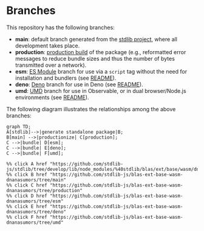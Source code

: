 <!--

@license Apache-2.0

Copyright (c) 2022 The Stdlib Authors.

Licensed under the Apache License, Version 2.0 (the "License");
you may not use this file except in compliance with the License.
You may obtain a copy of the License at

    http://www.apache.org/licenses/LICENSE-2.0

Unless required by applicable law or agreed to in writing, software
distributed under the License is distributed on an "AS IS" BASIS,
WITHOUT WARRANTIES OR CONDITIONS OF ANY KIND, either express or implied.
See the License for the specific language governing permissions and
limitations under the License.

-->

# Branches

This repository has the following branches:

-   **main**: default branch generated from the [stdlib project][stdlib-url], where all development takes place.
-   **production**: [production build][production-url] of the package (e.g., reformatted error messages to reduce bundle sizes and thus the number of bytes transmitted over a network).
-   **esm**: [ES Module][esm-url] branch for use via a `script` tag without the need for installation and bundlers (see [README][esm-readme]).
-   **deno**: [Deno][deno-url] branch for use in Deno (see [README][deno-readme]).
-   **umd**: [UMD][umd-url] branch for use in Observable, or in dual browser/Node.js environments (see [README][umd-readme]).

The following diagram illustrates the relationships among the above branches:

```mermaid
graph TD;
A[stdlib]-->|generate standalone package|B;
B[main] -->|productionize| C[production];
C -->|bundle| D[esm];
C -->|bundle| E[deno];
C -->|bundle| F[umd];

%% click A href "https://github.com/stdlib-js/stdlib/tree/develop/lib/node_modules/%40stdlib/blas/ext/base/wasm/dnanasumors"
%% click B href "https://github.com/stdlib-js/blas-ext-base-wasm-dnanasumors/tree/main"
%% click C href "https://github.com/stdlib-js/blas-ext-base-wasm-dnanasumors/tree/production"
%% click D href "https://github.com/stdlib-js/blas-ext-base-wasm-dnanasumors/tree/esm"
%% click E href "https://github.com/stdlib-js/blas-ext-base-wasm-dnanasumors/tree/deno"
%% click F href "https://github.com/stdlib-js/blas-ext-base-wasm-dnanasumors/tree/umd"
```

[stdlib-url]: https://github.com/stdlib-js/stdlib/tree/develop/lib/node_modules/%40stdlib/blas/ext/base/wasm/dnanasumors
[production-url]: https://github.com/stdlib-js/blas-ext-base-wasm-dnanasumors/tree/production
[deno-url]: https://github.com/stdlib-js/blas-ext-base-wasm-dnanasumors/tree/deno
[deno-readme]: https://github.com/stdlib-js/blas-ext-base-wasm-dnanasumors/blob/deno/README.md
[umd-url]: https://github.com/stdlib-js/blas-ext-base-wasm-dnanasumors/tree/umd
[umd-readme]: https://github.com/stdlib-js/blas-ext-base-wasm-dnanasumors/blob/umd/README.md
[esm-url]: https://github.com/stdlib-js/blas-ext-base-wasm-dnanasumors/tree/esm
[esm-readme]: https://github.com/stdlib-js/blas-ext-base-wasm-dnanasumors/blob/esm/README.md